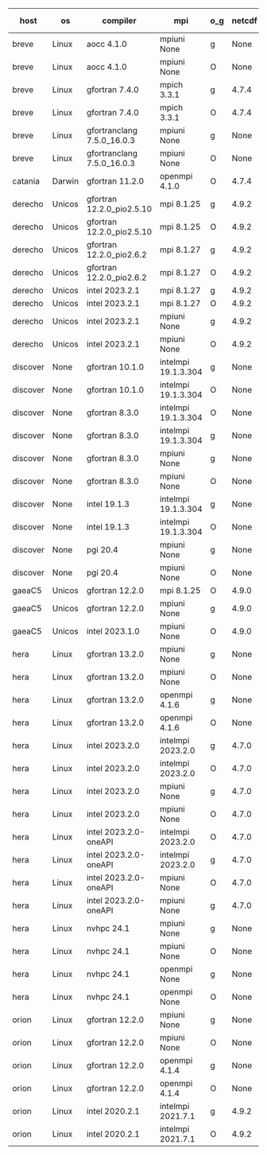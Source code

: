 

| host     | os       | compiler                              | mpi                      | o_g        | netcdf        | build       | u_pass          | u_fail          | s_pass            | s_fail            | e_pass             | e_fail             | nuopc_pass       | nuopc_fail       | artifacts link          |
|----------|----------|---------------------------------------|--------------------------|------------|---------------|-------------|-----------------|-----------------|-------------------|-------------------|--------------------|--------------------|------------------|------------------|-------------------------|
| breve | Linux | aocc 4.1.0 | mpiuni None  | g | None  | PASS | 12502 | 26 | 9 | 0 | 44 | 0 | None | None | <a href="https://github.com/esmf-org/esmf-test-artifacts/tree/ea3425971cd37154d3582bf5d16ec144cba30999/develop/aocc/4.1.0/g/mpiuni/None" target="_blank">ea34259</a> | 
| breve | Linux | aocc 4.1.0 | mpiuni None  | O | None  | PASS | 12502 | 26 | 9 | 0 | 44 | 0 | None | None | <a href="https://github.com/esmf-org/esmf-test-artifacts/tree/375a31efddeb3b9e8a843b8e5777b846f8108c43/develop/aocc/4.1.0/O/mpiuni/None" target="_blank">375a31e</a> | 
| breve | Linux | gfortran 7.4.0 | mpich 3.3.1  | g | 4.7.4  | PASS | None | None | None | None | None | None | None | None | <a href="https://github.com/esmf-org/esmf-test-artifacts/tree/c2e0aab8743e936ec6631cf5d67b241e66c88958/develop/gfortran/7.4.0/g/mpich/3.3.1" target="_blank">c2e0aab</a> | 
| breve | Linux | gfortran 7.4.0 | mpich 3.3.1  | O | 4.7.4  | PASS | 14198 | 0 | 51 | 0 | 81 | 0 | 56 | 0 | <a href="https://github.com/esmf-org/esmf-test-artifacts/tree/3d8bd9120745636505dd4ef9bf59ec1f707a1fc6/develop/gfortran/7.4.0/O/mpich/3.3.1" target="_blank">3d8bd91</a> | 
| breve | Linux | gfortranclang 7.5.0_16.0.3 | mpiuni None  | g | None  | PASS | 12528 | 0 | 9 | 0 | 44 | 0 | None | None | <a href="https://github.com/esmf-org/esmf-test-artifacts/tree/6dcd09ccd8a655daf0f7965a35d4cbc7927d1d0d/develop/gfortranclang/7.5.0_16.0.3/g/mpiuni/None" target="_blank">6dcd09c</a> | 
| breve | Linux | gfortranclang 7.5.0_16.0.3 | mpiuni None  | O | None  | PASS | 12528 | 0 | 9 | 0 | 44 | 0 | None | None | <a href="https://github.com/esmf-org/esmf-test-artifacts/tree/450357fa38f71bb06db0b67734854b2c904c29fb/develop/gfortranclang/7.5.0_16.0.3/O/mpiuni/None" target="_blank">450357f</a> | 
| catania | Darwin | gfortran 11.2.0 | openmpi 4.1.0  | O | 4.7.4  | PASS | 14195 | 3 | 51 | 0 | 81 | 0 | 56 | 0 | <a href="https://github.com/esmf-org/esmf-test-artifacts/tree/49cab588363678ec0ec9372f3a661b1a810dd2c4/develop/gfortran/11.2.0/O/openmpi/4.1.0" target="_blank">49cab58</a> | 
| derecho | Unicos | gfortran 12.2.0_pio2.5.10 | mpi 8.1.25  | g | 4.9.2  | PASS | None | None | None | None | None | None | None | None | <a href="https://github.com/esmf-org/esmf-test-artifacts/tree/815e564882bbeb7d74443b456743265c1733289a/develop/gfortran/12.2.0_pio2.5.10/g/mpi/8.1.25" target="_blank">815e564</a> | 
| derecho | Unicos | gfortran 12.2.0_pio2.5.10 | mpi 8.1.25  | O | 4.9.2  | PASS | None | None | None | None | None | None | None | None | <a href="https://github.com/esmf-org/esmf-test-artifacts/tree/bf3f341d58c2242343d8b3ed247cba4024a3dc3a/develop/gfortran/12.2.0_pio2.5.10/O/mpi/8.1.25" target="_blank">bf3f341</a> | 
| derecho | Unicos | gfortran 12.2.0_pio2.6.2 | mpi 8.1.27  | g | 4.9.2  | PASS | None | None | None | None | None | None | None | None | <a href="https://github.com/esmf-org/esmf-test-artifacts/tree/7eeee0acaa23fc45c9bf51a47e461874894ad67f/develop/gfortran/12.2.0_pio2.6.2/g/mpi/8.1.27" target="_blank">7eeee0a</a> | 
| derecho | Unicos | gfortran 12.2.0_pio2.6.2 | mpi 8.1.27  | O | 4.9.2  | PASS | None | None | None | None | None | None | None | None | <a href="https://github.com/esmf-org/esmf-test-artifacts/tree/3a799c8b5623a10f18e6a2ac37ffadda66823685/develop/gfortran/12.2.0_pio2.6.2/O/mpi/8.1.27" target="_blank">3a799c8</a> | 
| derecho | Unicos | intel 2023.2.1 | mpi 8.1.27  | g | 4.9.2  | PASS | None | None | None | None | None | None | None | None | <a href="https://github.com/esmf-org/esmf-test-artifacts/tree/0552ea3cf8d14ddba0b531cdeb3529d6b4e665cf/develop/intel/2023.2.1/g/mpi/8.1.27" target="_blank">0552ea3</a> | 
| derecho | Unicos | intel 2023.2.1 | mpi 8.1.27  | O | 4.9.2  | PASS | None | None | None | None | None | None | None | None | <a href="https://github.com/esmf-org/esmf-test-artifacts/tree/bcb9734a271742aac4745956fecc17bdcb0442aa/develop/intel/2023.2.1/O/mpi/8.1.27" target="_blank">bcb9734</a> | 
| derecho | Unicos | intel 2023.2.1 | mpiuni None  | g | 4.9.2  | PASS | None | None | None | None | None | None | None | None | <a href="https://github.com/esmf-org/esmf-test-artifacts/tree/eca49c1e5a9cf088655ad6ad7f8ac608b7d2934f/develop/intel/2023.2.1/g/mpiuni/None" target="_blank">eca49c1</a> | 
| derecho | Unicos | intel 2023.2.1 | mpiuni None  | O | 4.9.2  | PASS | None | None | None | None | None | None | None | None | <a href="https://github.com/esmf-org/esmf-test-artifacts/tree/74087e364c5f992dbdf922a4f05dfabbb34ec7c6/develop/intel/2023.2.1/O/mpiuni/None" target="_blank">74087e3</a> | 
| discover | None | gfortran 10.1.0 | intelmpi 19.1.3.304  | g | None  | FAIL | None | None | None | None | None | None | None | None | <a href="https://github.com/esmf-org/esmf-test-artifacts/tree/ad619a620b951c324fe0b77cc8d4156e34e41ba7/develop/gfortran/10.1.0/g/intelmpi/19.1.3.304" target="_blank">ad619a6</a> | 
| discover | None | gfortran 10.1.0 | intelmpi 19.1.3.304  | O | None  | FAIL | None | None | None | None | None | None | None | None | <a href="https://github.com/esmf-org/esmf-test-artifacts/tree/acb85e40a7e5edd45a23a22c9ac1f49f952f110e/develop/gfortran/10.1.0/O/intelmpi/19.1.3.304" target="_blank">acb85e4</a> | 
| discover | None | gfortran 8.3.0 | intelmpi 19.1.3.304  | O | None  | FAIL | None | None | None | None | None | None | None | None | <a href="https://github.com/esmf-org/esmf-test-artifacts/tree/14b93e79dada3ab01579923204c324289c441a09/develop/gfortran/8.3.0/O/intelmpi/19.1.3.304" target="_blank">14b93e7</a> | 
| discover | None | gfortran 8.3.0 | intelmpi 19.1.3.304  | g | None  | FAIL | None | None | None | None | None | None | None | None | <a href="https://github.com/esmf-org/esmf-test-artifacts/tree/1a0a8930c2a139d5da37da3dd3a78b4b13d782e7/develop/gfortran/8.3.0/g/intelmpi/19.1.3.304" target="_blank">1a0a893</a> | 
| discover | None | gfortran 8.3.0 | mpiuni None  | g | None  | FAIL | None | None | None | None | None | None | None | None | <a href="https://github.com/esmf-org/esmf-test-artifacts/tree/56657c2336209fe5f42700930011d7c166e6f35a/develop/gfortran/8.3.0/g/mpiuni/None" target="_blank">56657c2</a> | 
| discover | None | gfortran 8.3.0 | mpiuni None  | O | None  | FAIL | None | None | None | None | None | None | None | None | <a href="https://github.com/esmf-org/esmf-test-artifacts/tree/27795c5905c00bfd3e17d2c59fb7e25471dc8ca7/develop/gfortran/8.3.0/O/mpiuni/None" target="_blank">27795c5</a> | 
| discover | None | intel 19.1.3 | intelmpi 19.1.3.304  | g | None  | FAIL | None | None | None | None | None | None | None | None | <a href="https://github.com/esmf-org/esmf-test-artifacts/tree/f92ecf53e882a9ff3c988219f8ee466aafb65af6/develop/intel/19.1.3/g/intelmpi/19.1.3.304" target="_blank">f92ecf5</a> | 
| discover | None | intel 19.1.3 | intelmpi 19.1.3.304  | O | None  | FAIL | None | None | None | None | None | None | None | None | <a href="https://github.com/esmf-org/esmf-test-artifacts/tree/62ba9e459140b96813795b15466514d308280f98/develop/intel/19.1.3/O/intelmpi/19.1.3.304" target="_blank">62ba9e4</a> | 
| discover | None | pgi 20.4 | mpiuni None  | g | None  | FAIL | None | None | None | None | None | None | None | None | <a href="https://github.com/esmf-org/esmf-test-artifacts/tree/114b58b4120e9258908b201455ae9ec5d37409f5/develop/pgi/20.4/g/mpiuni/None" target="_blank">114b58b</a> | 
| discover | None | pgi 20.4 | mpiuni None  | O | None  | FAIL | None | None | None | None | None | None | None | None | <a href="https://github.com/esmf-org/esmf-test-artifacts/tree/7d4e87951d5d9188415a5e01f24a6d14d540a54a/develop/pgi/20.4/O/mpiuni/None" target="_blank">7d4e879</a> | 
| gaeaC5 | Unicos | gfortran 12.2.0 | mpi 8.1.25  | O | 4.9.0  | PASS | None | None | None | None | None | None | None | None | <a href="https://github.com/esmf-org/esmf-test-artifacts/tree/8aa27cff290a90fbb94aeeaeb4058bbfc151e48a/develop/gfortran/12.2.0/O/mpi/8.1.25" target="_blank">8aa27cf</a> | 
| gaeaC5 | Unicos | gfortran 12.2.0 | mpiuni None  | g | 4.9.0  | PASS | None | None | None | None | None | None | None | None | <a href="https://github.com/esmf-org/esmf-test-artifacts/tree/341a56178f12dd3174d7663ec44e30ccc9719b86/develop/gfortran/12.2.0/g/mpiuni/None" target="_blank">341a561</a> | 
| gaeaC5 | Unicos | intel 2023.1.0 | mpiuni None  | O | 4.9.0  | PASS | None | None | None | None | None | None | None | None | <a href="https://github.com/esmf-org/esmf-test-artifacts/tree/9be50141e3ee2a5f5e432ed714f36d394e2fdd4d/develop/intel/2023.1.0/O/mpiuni/None" target="_blank">9be5014</a> | 
| hera | Linux | gfortran 13.2.0 | mpiuni None  | g | None  | PASS | 12528 | 0 | 9 | 0 | 44 | 0 | None | None | <a href="https://github.com/esmf-org/esmf-test-artifacts/tree/6188a92b942344f86671e5e2161ffd97a7b60ab3/develop/gfortran/13.2.0/g/mpiuni/None" target="_blank">6188a92</a> | 
| hera | Linux | gfortran 13.2.0 | mpiuni None  | O | None  | PASS | 12528 | 0 | 9 | 0 | 44 | 0 | None | None | <a href="https://github.com/esmf-org/esmf-test-artifacts/tree/3c9bed99f4e61a32edeb903e41f3a85ca8a5c116/develop/gfortran/13.2.0/O/mpiuni/None" target="_blank">3c9bed9</a> | 
| hera | Linux | gfortran 13.2.0 | openmpi 4.1.6  | g | None  | PASS | None | None | None | None | None | None | None | None | <a href="https://github.com/esmf-org/esmf-test-artifacts/tree/932a772e80e0c4c91dfb8baa0ab8d1aff112f9a9/develop/gfortran/13.2.0/g/openmpi/4.1.6" target="_blank">932a772</a> | 
| hera | Linux | gfortran 13.2.0 | openmpi 4.1.6  | O | None  | PASS | None | None | None | None | None | None | None | None | <a href="https://github.com/esmf-org/esmf-test-artifacts/tree/7e40c886bf6b6d56c8f9bfb81555deb1af90920d/develop/gfortran/13.2.0/O/openmpi/4.1.6" target="_blank">7e40c88</a> | 
| hera | Linux | intel 2023.2.0 | intelmpi 2023.2.0  | g | 4.7.0  | PASS | None | None | None | None | None | None | None | None | <a href="https://github.com/esmf-org/esmf-test-artifacts/tree/9a8288dcd39147ded7f548f069592029a6cbcc6f/develop/intel/2023.2.0/g/intelmpi/2023.2.0" target="_blank">9a8288d</a> | 
| hera | Linux | intel 2023.2.0 | intelmpi 2023.2.0  | O | 4.7.0  | PASS | None | None | None | None | None | None | None | None | <a href="https://github.com/esmf-org/esmf-test-artifacts/tree/5477138dc80adbcfc2c5fe7944a0b29bd6001bc8/develop/intel/2023.2.0/O/intelmpi/2023.2.0" target="_blank">5477138</a> | 
| hera | Linux | intel 2023.2.0 | mpiuni None  | g | 4.7.0  | PASS | None | None | None | None | None | None | None | None | <a href="https://github.com/esmf-org/esmf-test-artifacts/tree/b64fe09510ad7a364a6ebbc07a9beffab91370d7/develop/intel/2023.2.0/g/mpiuni/None" target="_blank">b64fe09</a> | 
| hera | Linux | intel 2023.2.0 | mpiuni None  | O | 4.7.0  | PASS | None | None | None | None | None | None | None | None | <a href="https://github.com/esmf-org/esmf-test-artifacts/tree/984c55fa6ff8ce8b861c01d40a11f6f14dda2b6a/develop/intel/2023.2.0/O/mpiuni/None" target="_blank">984c55f</a> | 
| hera | Linux | intel 2023.2.0-oneAPI | intelmpi 2023.2.0  | O | 4.7.0  | PASS | None | None | None | None | None | None | None | None | <a href="https://github.com/esmf-org/esmf-test-artifacts/tree/ae585bd6d40ba8fa637ffccdd37751717e6edb55/develop/intel/2023.2.0-oneAPI/O/intelmpi/2023.2.0" target="_blank">ae585bd</a> | 
| hera | Linux | intel 2023.2.0-oneAPI | intelmpi 2023.2.0  | g | 4.7.0  | PASS | None | None | None | None | None | None | None | None | <a href="https://github.com/esmf-org/esmf-test-artifacts/tree/f9c992f64682ab04d943d4918f9652997fec8d87/develop/intel/2023.2.0-oneAPI/g/intelmpi/2023.2.0" target="_blank">f9c992f</a> | 
| hera | Linux | intel 2023.2.0-oneAPI | mpiuni None  | O | 4.7.0  | PASS | None | None | None | None | None | None | None | None | <a href="https://github.com/esmf-org/esmf-test-artifacts/tree/ac16f725cbd6fe6d6275390c09db86d6315dd000/develop/intel/2023.2.0-oneAPI/O/mpiuni/None" target="_blank">ac16f72</a> | 
| hera | Linux | intel 2023.2.0-oneAPI | mpiuni None  | g | 4.7.0  | PASS | None | None | None | None | None | None | None | None | <a href="https://github.com/esmf-org/esmf-test-artifacts/tree/fe6bfc5deea305c6d7be4a0a0b6a6bcb8b0b4ee0/develop/intel/2023.2.0-oneAPI/g/mpiuni/None" target="_blank">fe6bfc5</a> | 
| hera | Linux | nvhpc 24.1 | mpiuni None  | g | None  | PASS | None | None | None | None | None | None | None | None | <a href="https://github.com/esmf-org/esmf-test-artifacts/tree/35a22a1b3ac9f58d28b7c8041eda8aa95c5c3618/develop/nvhpc/24.1/g/mpiuni/None" target="_blank">35a22a1</a> | 
| hera | Linux | nvhpc 24.1 | mpiuni None  | O | None  | PASS | None | None | None | None | None | None | None | None | <a href="https://github.com/esmf-org/esmf-test-artifacts/tree/36602aaec6a5935baec5b4dacb9681b27bc94259/develop/nvhpc/24.1/O/mpiuni/None" target="_blank">36602aa</a> | 
| hera | Linux | nvhpc 24.1 | openmpi None  | g | None  | PASS | None | None | None | None | None | None | None | None | <a href="https://github.com/esmf-org/esmf-test-artifacts/tree/41de1b1c0ded1a91c3a8ac9b7b4268315dc38f68/develop/nvhpc/24.1/g/openmpi/None" target="_blank">41de1b1</a> | 
| hera | Linux | nvhpc 24.1 | openmpi None  | O | None  | PASS | None | None | None | None | None | None | None | None | <a href="https://github.com/esmf-org/esmf-test-artifacts/tree/06a730a1dcb00fae8045d1900b9f7503f5beb885/develop/nvhpc/24.1/O/openmpi/None" target="_blank">06a730a</a> | 
| orion | Linux | gfortran 12.2.0 | mpiuni None  | g | None  | PASS | None | None | None | None | None | None | None | None | <a href="https://github.com/esmf-org/esmf-test-artifacts/tree/60411d747e162a529b52816d51934a55f1bfc532/develop/gfortran/12.2.0/g/mpiuni/None" target="_blank">60411d7</a> | 
| orion | Linux | gfortran 12.2.0 | mpiuni None  | O | None  | PASS | None | None | None | None | None | None | None | None | <a href="https://github.com/esmf-org/esmf-test-artifacts/tree/1d9c6a92fa72e8329bfceb2bac6a2a11ff308019/develop/gfortran/12.2.0/O/mpiuni/None" target="_blank">1d9c6a9</a> | 
| orion | Linux | gfortran 12.2.0 | openmpi 4.1.4  | g | None  | PASS | None | None | None | None | None | None | None | None | <a href="https://github.com/esmf-org/esmf-test-artifacts/tree/36ab100da4b6542e8689c07096385efe90894fa7/develop/gfortran/12.2.0/g/openmpi/4.1.4" target="_blank">36ab100</a> | 
| orion | Linux | gfortran 12.2.0 | openmpi 4.1.4  | O | None  | PASS | None | None | None | None | None | None | None | None | <a href="https://github.com/esmf-org/esmf-test-artifacts/tree/eb92783305b986ffcd17675abfcc4393443b2203/develop/gfortran/12.2.0/O/openmpi/4.1.4" target="_blank">eb92783</a> | 
| orion | Linux | intel 2020.2.1 | intelmpi 2021.7.1  | g | 4.9.2  | PASS | None | None | None | None | None | None | None | None | <a href="https://github.com/esmf-org/esmf-test-artifacts/tree/a3a11a8ac19ffcc417c7eade3a2372930ab8e232/develop/intel/2020.2.1/g/intelmpi/2021.7.1" target="_blank">a3a11a8</a> | 
| orion | Linux | intel 2020.2.1 | intelmpi 2021.7.1  | O | 4.9.2  | PASS | None | None | None | None | None | None | None | None | <a href="https://github.com/esmf-org/esmf-test-artifacts/tree/91196014a6cd1e4c7c59be1beca4b36407ec1e2a/develop/intel/2020.2.1/O/intelmpi/2021.7.1" target="_blank">9119601</a> | 
